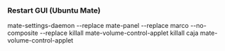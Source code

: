 ### Restart GUI (Ubuntu Mate)
mate-settings-daemon --replace
mate-panel --replace
marco --no-composite --replace
killall mate-volume-control-applet
killall caja
mate-volume-control-applet
